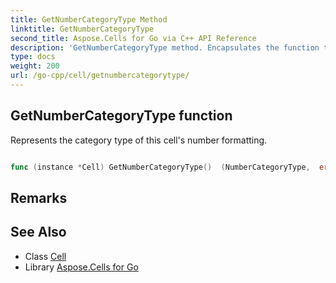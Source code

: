 ```yaml
---
title: GetNumberCategoryType Method 
linktitle: GetNumberCategoryType
second_title: Aspose.Cells for Go via C++ API Reference
description: 'GetNumberCategoryType method. Encapsulates the function that represents getnumbercategorytype in Go.'
type: docs
weight: 200
url: /go-cpp/cell/getnumbercategorytype/
---
```


## GetNumberCategoryType function

Represents the category type of this cell's number formatting.

```go

func (instance *Cell) GetNumberCategoryType()  (NumberCategoryType,  error) 

```

## Remarks


## See Also

* Class [Cell](../)
* Library [Aspose.Cells for Go](../../)
